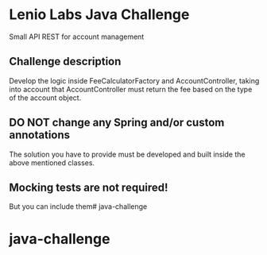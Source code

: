 # Lenio Labs Java Challenge

Small API REST for account management

## Challenge description

Develop the logic inside FeeCalculatorFactory and AccountController, taking into account that AccountController must return the fee based on the type of the account object.

## DO NOT change any Spring and/or custom annotations

The solution you have to provide must be developed and built inside the above mentioned classes.

## Mocking tests are not required!

But you can include them# java-challenge
# java-challenge
